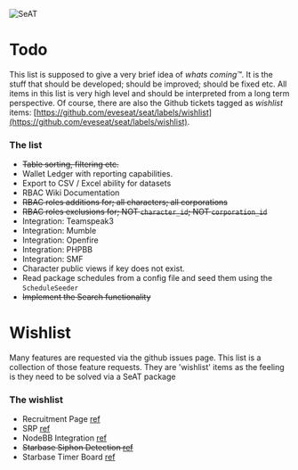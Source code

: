 ![SeAT](http://i.imgur.com/aPPOxSK.png)

# Todo

This list is supposed to give a very brief idea of *whats coming™*.
It is the stuff that should be developed; should be improved; should be fixed etc.
All items in this list is very high level and should be interpreted from a long term perspective.
Of course, there are also the Github tickets tagged as _wishlist_ items: [https://github.com/eveseat/seat/labels/wishlist](https://github.com/eveseat/seat/labels/wishlist).

### The list
- ~~Table sorting, filtering etc.~~
- Wallet Ledger with reporting capabilities.
- Export to CSV / Excel ability for datasets
- RBAC Wiki Documentation
- ~~RBAC roles additions for; all characters; all corporations~~
- ~~RBAC roles exclusions for; NOT `character_id`; NOT `corporation_id`~~
- Integration: Teamspeak3
- Integration: Mumble
- Integration: Openfire
- Integration: PHPBB
- Integration: SMF
- Character public views if key does not exist.
- Read package schedules from a config file and seed them using the `ScheduleSeeder`
- ~~Implement the Search functionality~~

# Wishlist
Many features are requested via the github issues page. This list is a collection of those feature requests.
They are 'wishlist' items as the feeling is they need to be solved via a SeAT package

### The wishlist
- Recruitment Page [ref](https://github.com/eveseat/seat/issues/30)
- SRP [ref](https://github.com/eveseat/seat/issues/31)
- NodeBB Integration [ref](https://github.com/eveseat/seat/issues/32)
- ~~Starbase Siphon Detection [ref](https://github.com/eveseat/seat/issues/47)~~
- Starbase Timer Board [ref](https://github.com/eveseat/seat/issues/53)
